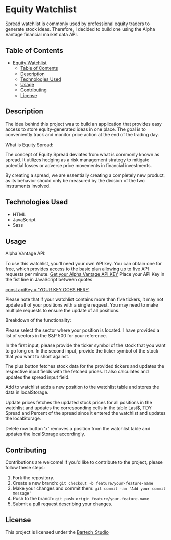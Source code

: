# Equity Watchlist

Spread watchlist is commonly used by professional equity traders to generate stock ideas. Therefore, I decided to build one using the Alpha Vantage financial market data API.

## Table of Contents

- [Equity Watchlist](#equity-watchlist)
  - [Table of Contents](#table-of-contents)
  - [Description](#description)
  - [Technologies Used](#technologies-used)
  - [Usage](#usage)
  - [Contributing](#contributing)
  - [License](#license)

## Description

The idea behind this project was to build an application that provides easy access to store equity-generated ideas in one place. The goal is to conveniently track and monitor price action at the end of the trading day.

What is Equity Spread:

 The concept of Equity Spread deviates from what is commonly known as spread. It utilizes hedging as a risk management strategy to mitigate potential losses or adverse price movements in financial investments.

  By creating a spread, we are essentially creating a completely new product, as its behavior should only be measured by the division of the two instruments involved.

## Technologies Used

- HTML
- JavaScript
- Sass

## Usage

Alpha Vantage API:

To use this watchlist, you'll need your own API key. You can obtain one for free, which provides access to the basic plan allowing up to five API requests per minute.
[Get your Alpha Vantage API KEY](https://www.alphavantage.co/support/#api-key)
Place your API Key in the fist line in JavaScript between quotes

[const apiKey = 'YOUR KEY GOES HERE'](\src\js\script.js)

Please note that if your watchlist contains more than five tickers, it may not update all of your positions with a single request. You may need to make multiple requests to ensure the update of all positions.

Breakdown of the functionality:

Please select the sector where your position is located. I have provided a list of sectors in the S&P 500 for your reference.

In the first input, please provide the ticker symbol of the stock that you want to go long on. In the second input, provide the ticker symbol of the stock that you want to short against.

 The plus button fetches stock data for the provided tickers and updates the respective input fields with the fetched prices. It also calculates and updates the spread input field.

 Add to watchlist adds a new position to the watchlist table and stores the data in localStorage.

 Update prices fetches the updated stock prices for all positions in the watchlist and updates the corresponding cells in the table Last$, TDY Spread and Percent of the spread since it entered the watchlist and updates the localStorage.

 Delete row button 'x'  removes a position from the watchlist table and updates the localStorage accordingly.

## Contributing

Contributions are welcome! If you'd like to contribute to the project, please follow these steps:

1. Fork the repository.
2. Create a new branch: `git checkout -b feature/your-feature-name`
3. Make your changes and commit them: `git commit -am 'Add your commit message'`
4. Push to the branch: `git push origin feature/your-feature-name`
5. Submit a pull request describing your changes.

## License

This project is licensed under the [Bartech_Studio](\notes.md)
